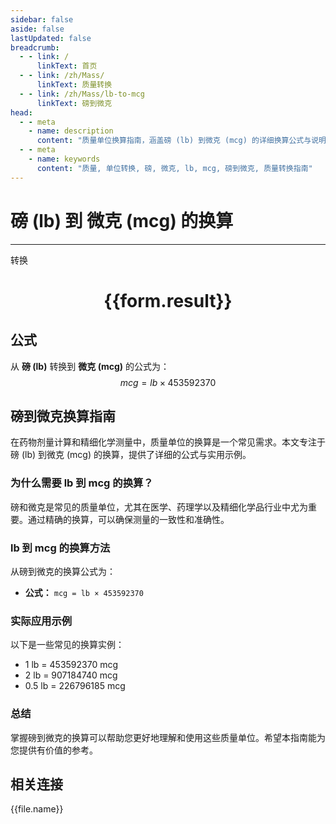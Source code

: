 ```yaml
---
sidebar: false
aside: false
lastUpdated: false
breadcrumb:
  - - link: /
      linkText: 首页
  - - link: /zh/Mass/
      linkText: 质量转换
  - - link: /zh/Mass/lb-to-mcg
      linkText: 磅到微克
head:
  - - meta
    - name: description
      content: "质量单位换算指南，涵盖磅 (lb) 到微克 (mcg) 的详细换算公式与说明。"
  - - meta
    - name: keywords
      content: "质量, 单位转换, 磅, 微克, lb, mcg, 磅到微克, 质量转换指南"
---
```

# 磅 (lb) 到 微克 (mcg) 的换算
---
<script setup>
import { onMounted, reactive, inject, ref } from 'vue'
import { NButton, NForm, NFormItem, NInput, NInputNumber, NSelect, NCard, useMessage,NGrid ,NGi } from 'naive-ui'
import { defineClientComponent } from 'vitepress'
import { Mass } from '../../files';

const convert = inject('convert')

const form = reactive({
  number: null,
  result: '',
})

const convertHandler = () => {
  if (form.number !== null && !isNaN(form.number)) {
    const convertedValue = parseFloat(form.number) * 453592370
    form.result = `${form.number}lb = ${convertedValue.toFixed(0)}mcg`
  } else {
    form.result = '请输入有效的数值。'
  }
}
</script>

<n-form size="large" :model="form">
  <n-form-item label="磅 (lb)">
    <n-input-number v-model:value="form.number" placeholder="输入磅" style="width: 100%" />
  </n-form-item>
  <n-form-item>
    <n-button type="primary" @click="convertHandler" block>转换</n-button>
  </n-form-item>
</n-form>

<n-card  embedded :bordered="false" hoverable>
  <div  style="text-align:center">
    <h1>{{form.result}}</h1>
  </div>
</n-card>

## 公式

从 **磅 (lb)** 转换到 **微克 (mcg)** 的公式为：
$$ mcg = lb \times 453592370 $$

## 磅到微克换算指南

在药物剂量计算和精细化学测量中，质量单位的换算是一个常见需求。本文专注于磅 (lb) 到微克 (mcg) 的换算，提供了详细的公式与实用示例。

### 为什么需要 lb 到 mcg 的换算？

磅和微克是常见的质量单位，尤其在医学、药理学以及精细化学品行业中尤为重要。通过精确的换算，可以确保测量的一致性和准确性。

### lb 到 mcg 的换算方法

从磅到微克的换算公式为：

- **公式：** `mcg = lb × 453592370`

### 实际应用示例

以下是一些常见的换算实例：

- 1 lb = 453592370 mcg
- 2 lb = 907184740 mcg
- 0.5 lb = 226796185 mcg

### 总结

掌握磅到微克的换算可以帮助您更好地理解和使用这些质量单位。希望本指南能为您提供有价值的参考。

## 相关连接
<n-grid x-gap="12" :cols="4">
  <n-gi v-for="(file, index) in Mass" :key="index">
    <n-button
      text
      tag="a"
      :href="file.path"
      type="primary"
    >
      {{file.name}}
    </n-button>
  </n-gi>
</n-grid>